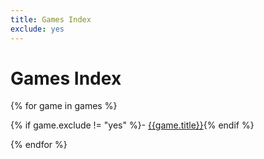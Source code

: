 ```yaml
---
title: Games Index
exclude: yes
---
```


# Games Index

{% for game in games %}

{% if game.exclude != "yes" %}- [{{game.title}}]({{game.url}}){% endif %}

{% endfor %}
